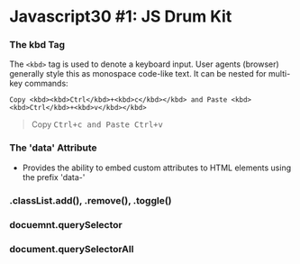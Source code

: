 # Javascript30 #1: JS Drum Kit

### The kbd Tag
The `<kbd>` tag is used to denote a keyboard input. User agents (browser) generally style this as monospace code-like text.
It can be nested for multi-key commands:
```
Copy <kbd><kbd>Ctrl</kbd>+<kbd>c</kbd></kbd> and Paste <kbd><kbd>Ctrl</kbd>+<kbd>v</kbd></kbd>
```
> Copy <kbd><kbd>Ctrl</kbd>+<kbd>c</kbd> and Paste <kbd><kbd>Ctrl</kbd>+<kbd>v</kbd>

### The 'data' Attribute
- Provides the ability to embed custom attributes to HTML elements using the prefix 'data-'

### .classList.add(), .remove(), .toggle()

### docuemnt.querySelector

### document.querySelectorAll
